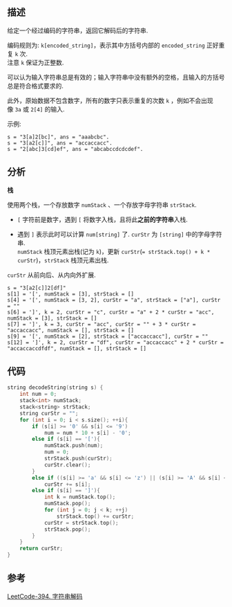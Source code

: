 ## 描述

给定一个经过编码的字符串，返回它解码后的字符串.

编码规则为: `k[encoded_string]`，表示其中方括号内部的 `encoded_string` 正好重复 `k` 次.      
注意 `k` 保证为正整数.

可以认为输入字符串总是有效的；输入字符串中没有额外的空格，且输入的方括号总是符合格式要求的.

此外，原始数据不包含数字，所有的数字只表示重复的次数 `k` ，例如不会出现像 `3a` 或 `2[4]` 的输入.

示例:
```
s = "3[a]2[bc]", ans = "aaabcbc".      
s = "3[a2[c]]", ans = "accaccacc".     
s = "2[abc]3[cd]ef", ans = "abcabccdcdcdef".
```

## 分析
**栈**

使用两个栈，一个存放数字 `numStack` 、一个存放字母字符串 `strStack`.

* `[` 字符前是数字，遇到 `[` 将数字入栈，且将此**之前的字符串**入栈.

* 遇到 `]` 表示此时可以计算 `num[string]` 了. `curStr` 为 `[string]` 中的字母字符串.     
`numStack` 栈顶元素出栈(记为 `k`)，更新 `curStr`(`= strStack.top() + k * curStr`)，`strStack` 栈顶元素出栈.
 
`curStr` 从前向后、从内向外扩展.

``` 
s = "3[a2[c]]2[df]"
s[1] = '[', numStack = [3], strStack = []
s[4] = '[', numStack = [3, 2], curStr = "a", strStack = ["a"], curStr = ""
s[6] = ']', k = 2, curStr = "c", curStr = "a" + 2 * curStr = "acc", numStack = [3], strStack = []
s[7] = ']', k = 3, curStr = "acc", curStr = "" + 3 * curStr = "accaccacc", numStack = [], strStack = []
s[9] = '[', numStack = [2], strStack = ["accaccacc"], curStr = ""
s[12] = ']', k = 2, curStr = "df", curStr = "accaccacc" + 2 * curStr = "accaccaccdfdf", numStack = [], strStack = []
```

## 代码

```cpp
string decodeString(string s) {
    int num = 0;
    stack<int> numStack;
    stack<string> strStack;
    string curStr = "";
    for (int i = 0; i < s.size(); ++i){
        if (s[i] >= '0' && s[i] <= '9')
            num = num * 10 + s[i] - '0';
        else if (s[i] == '['){
            numStack.push(num);
            num = 0;
            strStack.push(curStr);
            curStr.clear();
        }
        else if ((s[i] >= 'a' && s[i] <= 'z') || (s[i] >= 'A' && s[i] <= 'Z'))
            curStr += s[i];
        else if (s[i] == ']'){
            int k = numStack.top();
            numStack.pop();
            for (int j = 0; j < k; ++j)
                strStack.top() += curStr;
            curStr = strStack.top();
            strStack.pop();
        }
    }
    return curStr;
}
```

## 参考
[LeetCode-394. 字符串解码](https://leetcode-cn.com/problems/decode-string/)